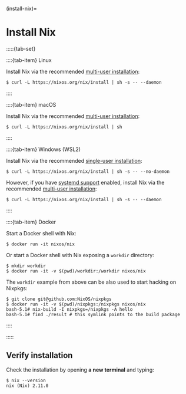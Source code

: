 (install-nix)=

# Install Nix

:::::{tab-set}

::::{tab-item} Linux

Install Nix via the recommended [multi-user installation]:

```shell-session
$ curl -L https://nixos.org/nix/install | sh -s -- --daemon
```

::::

::::{tab-item} macOS

Install Nix via the recommended [multi-user installation]:

```shell-session
$ curl -L https://nixos.org/nix/install | sh
```

::::

::::{tab-item} Windows (WSL2)

Install Nix via the recommended [single-user installation]:

```shell-session
$ curl -L https://nixos.org/nix/install | sh -s -- --no-daemon
```

However, if you have [systemd support] enabled, install Nix via the recommended [multi-user installation]:

```shell-session
$ curl -L https://nixos.org/nix/install | sh -s -- --daemon
```

[systemd support]: https://learn.microsoft.com/en-us/windows/wsl/wsl-config#systemd-support

::::

::::{tab-item} Docker

Start a Docker shell with Nix:

```shell-session
$ docker run -it nixos/nix
```

Or start a Docker shell with Nix exposing a `workdir` directory:

```shell-session
$ mkdir workdir
$ docker run -it -v $(pwd)/workdir:/workdir nixos/nix
```

The `workdir` example from above can be also used to start hacking on Nixpkgs:

```shell-session
$ git clone git@github.com:NixOS/nixpkgs
$ docker run -it -v $(pwd)/nixpkgs:/nixpkgs nixos/nix
bash-5.1# nix-build -I nixpkgs=/nixpkgs -A hello
bash-5.1# find ./result # this symlink points to the build package
```

::::

:::::

## Verify installation

Check the installation by opening **a new terminal** and typing:

```shell-session
$ nix --version
nix (Nix) 2.11.0
```

[multi-user installation]: https://nixos.org/manual/nix/stable/installation/multi-user.html
[single-user installation]: https://nixos.org/manual/nix/stable/installation/single-user.html
